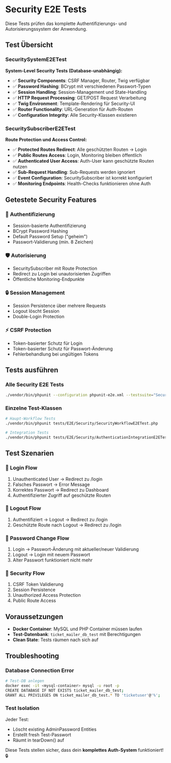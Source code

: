# Security E2E Tests

Diese Tests prüfen das komplette Authentifizierungs- und Autorisierungssystem der Anwendung.

## Test Übersicht

### SecuritySystemE2ETest
**System-Level Security Tests (Database-unabhängig):**

- ✅ **Security Components**: CSRF Manager, Router, Twig verfügbar
- ✅ **Password Hashing**: BCrypt mit verschiedenen Passwort-Typen
- ✅ **Session Handling**: Session-Management und State-Handling
- ✅ **HTTP Request Processing**: GET/POST Request Verarbeitung
- ✅ **Twig Environment**: Template-Rendering für Security-UI
- ✅ **Router Functionality**: URL-Generation für Auth-Routen
- ✅ **Configuration Integrity**: Alle Security-Klassen existieren

### SecuritySubscriberE2ETest
**Route Protection und Access Control:**

- ✅ **Protected Routes Redirect**: Alle geschützten Routen → Login
- ✅ **Public Routes Access**: Login, Monitoring bleiben öffentlich  
- ✅ **Authenticated User Access**: Auth-User kann geschützte Routen nutzen
- ✅ **Sub-Request Handling**: Sub-Requests werden ignoriert
- ✅ **Event Configuration**: SecuritySubscriber ist korrekt konfiguriert
- ✅ **Monitoring Endpoints**: Health-Checks funktionieren ohne Auth

## Getestete Security Features

### 🔐 **Authentifizierung**
- Session-basierte Authentifizierung
- BCrypt Password Hashing
- Default Password Setup ("geheim")
- Passwort-Validierung (min. 8 Zeichen)

### 🛡️ **Autorisierung**
- SecuritySubscriber mit Route Protection
- Redirect zu Login bei unautorisierten Zugriffen
- Öffentliche Monitoring-Endpunkte

### 🔒 **Session Management**
- Session Persistence über mehrere Requests
- Logout löscht Session
- Double-Login Protection

### ⚡ **CSRF Protection**
- Token-basierter Schutz für Login
- Token-basierter Schutz für Passwort-Änderung
- Fehlerbehandlung bei ungültigen Tokens

## Tests ausführen

### Alle Security E2E Tests
```bash
./vendor/bin/phpunit --configuration phpunit-e2e.xml --testsuite="Security E2E Tests"
```

### Einzelne Test-Klassen
```bash
# Haupt-Workflow Tests
./vendor/bin/phpunit tests/E2E/Security/SecurityWorkflowE2ETest.php

# Integration Tests
./vendor/bin/phpunit tests/E2E/Security/AuthenticationIntegrationE2ETest.php
```

## Test Szenarien

### 🎯 **Login Flow**
1. Unauthenticated User → Redirect zu /login
2. Falsches Passwort → Error Message
3. Korrektes Passwort → Redirect zu Dashboard
4. Authentifizierter Zugriff auf geschützte Routen

### 🎯 **Logout Flow**
1. Authentifiziert → Logout → Redirect zu /login
2. Geschützte Route nach Logout → Redirect zu /login

### 🎯 **Password Change Flow**
1. Login → Passwort-Änderung mit aktueller/neuer Validierung
2. Logout → Login mit neuem Passwort
3. Alter Passwort funktioniert nicht mehr

### 🎯 **Security Flow**
1. CSRF Token Validierung
2. Session Persistence
3. Unauthorized Access Protection
4. Public Route Access

## Voraussetzungen

- **Docker Container**: MySQL und PHP Container müssen laufen
- **Test-Datenbank**: `ticket_mailer_db_test` mit Berechtigungen
- **Clean State**: Tests räumen nach sich auf

## Troubleshooting

### Database Connection Error
```bash
# Test-DB anlegen
docker exec -it <mysql-container> mysql -u root -p
CREATE DATABASE IF NOT EXISTS ticket_mailer_db_test;
GRANT ALL PRIVILEGES ON ticket_mailer_db_test.* TO 'ticketuser'@'%';
```

### Test Isolation
Jeder Test:
- Löscht existing AdminPassword Entities
- Erstellt fresh Test-Passwort
- Räumt in tearDown() auf

Diese Tests stellen sicher, dass dein **komplettes Auth-System** funktioniert! 🔒